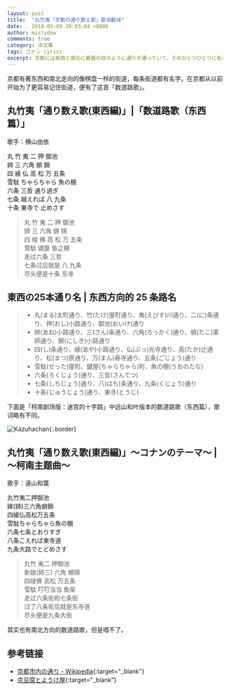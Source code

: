 ```yaml
---
layout: post
title:  "丸竹夷「京都の通り数え歌」歌词翻译"
date:   2018-05-09 20:03:04 +0800
author: mistydew
comments: true
category: 译文集
tags: コナン Lyrics
excerpt: 京都には東西と南北に碁盤の目のように通りが通っていて、そのひとつひとつに名前がついています。京都では昔から通りを簡単に覚えられるように、「通り数え歌」というのがあります。
---
```

京都有著东西和南北走向的像棋盘一样的街道，每条街道都有名字。在京都从以前开始为了更容易记住街道，便有了这首「数道路歌」。

## 丸竹夷「通り数え歌(東西編)」|「数道路歌（东西篇）」

歌手：横山由依

<div class="lyric-original">
<p>
丸 竹 夷 二 押 御池<br>
姉 三 六角 蛸 錦<br>
四 綾 仏 高 松 万 五条<br>
雪駄 ちゃらちゃら 魚の棚<br>
六条 三哲 通り過ぎ<br>
七条 越えれば 八 九条<br>
十条 東寺で 止めさす
</p>
</div>

<div class="lyric-translation">
<blockquote>
丸 竹 夷 二 押 御池<br>
姉 三 六角 蛸 锦<br>
四 绫 佛 高 松 万 五条<br>
雪駄 键屋 鱼之棚<br>
走过六条 三哲<br>
七条过后就是 八 九条<br>
尽头便是十条 东寺
</blockquote>
</div>

## 東西の25本通り名 | 东西方向的 25 条路名

> * 丸(まる)太町通り、竹(たけ)屋町通り、夷(えびす)川通り、二(に)条通り、押(おし)小路通り、御池(おいけ)通り
> * 姉(あね)小路通り、三(さん)条通り、六角(ろっかく)通り、蛸(たこ)薬師通り、錦(にしき)小路通り
> * 四(し)条通り、綾(あや)小路通り、仏(ぶっ)光寺通り、高(たか)辻通り、松(まつ)原通り、万(まん)寿寺通り、五条(ごじょう)通り
> * 雪駄(せった)屋町、鍵屋(ちゃらちゃら)町、魚の棚(うおのたな)
> * 六条(ろくじょう)通り、三哲(さんてつ)
> * 七条(しちじょう)通り、八(はち)条通り、九条(くじょう)通り
> * 十条(じゅうじょう)通り、東寺(とうじ)

下面是「柯南剧场版：迷宫的十字路」中远山和叶版本的数道路歌（东西篇），歌词略有不同。

![Kazuhachan](https://mistydew.github.io/assets/images/cover/dc/Kazuhachan.jpg){:.border}

## 丸竹夷「通り数え歌(東西編)」〜コナンのテーマ〜 | ～柯南主题曲～

歌手：遠山和葉

<div class="lyric-original">
<p>
丸竹夷二押御池<br>
嫁(姉)三六角蛸錦<br>
四綾仏高松万五条<br>
雪駄ちゃらちゃら魚の棚<br>
六条七条とおりすぎ<br>
八条こえれば東寺道<br>
九条大路でとどめさす
</p>
</div>

<div class="lyric-translation">
<blockquote>
丸竹 夷二 押御池<br>
新娘(姉三) 六角 蛸锦<br>
四绫佛 高松 万五条<br>
雪駄 叮叮当当 鱼架<br>
走过六条街和七条街<br>
过了八条街后就是东寺道<br>
尽头便是九条大街
</blockquote>
</div>

其实也有南北方向的数道路歌，但是唱不了。

## 参考链接

* [京都市内の通り - Wikipedia](https://ja.wikipedia.org/wiki/京都市内の通り){:target="_blank"}
* [京豆腐とようけ屋](http://www.toyoukeya.co.jp/map.htm){:target="_blank"}
